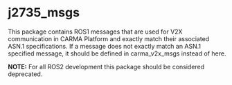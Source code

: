 # j2735_msgs

This package contains ROS1 messages that are used for V2X communication in CARMA Platform and exactly match their associated ASN.1 specifications. If a message does not exactly match an ASN.1 specified message, it should be defined in carma_v2x_msgs instead of here.

**NOTE:** For all ROS2 development this package should be considered deprecated. 